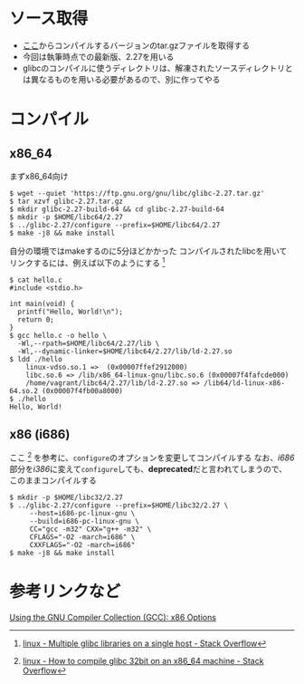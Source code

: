<!-- TITLE: Compile Glibc -->
<!-- SUBTITLE: glibcの手動コンパイル方法 -->

# ソース取得
- [ここ](https://ftp.gnu.org/gnu/libc/)からコンパイルするバージョンのtar.gzファイルを取得する
- 今回は執筆時点での最新版、2.27を用いる
- glibcのコンパイルに使うディレクトリは、解凍されたソースディレクトリとは異なるものを用いる必要があるので、別に作ってやる

# コンパイル

## x86_64 

まずx86_64向け


```console 
$ wget --quiet 'https://ftp.gnu.org/gnu/libc/glibc-2.27.tar.gz'
$ tar xzvf glibc-2.27.tar.gz
$ mkdir glibc-2.27-build-64 && cd glibc-2.27-build-64
$ mkdir -p $HOME/libc64/2.27
$ ../glibc-2.27/configure --prefix=$HOME/libc64/2.27 
$ make -j8 && make install 
```

自分の環境ではmakeするのに5分ほどかかった
コンパイルされたlibcを用いてリンクするには、例えば以下のようにする [^10]


```console 
$ cat hello.c
#include <stdio.h>

int main(void) {
  printf("Hello, World!\n");
  return 0;
}
$ gcc hello.c -o hello \
  -Wl,--rpath=$HOME/libc64/2.27/lib \
  -Wl,--dynamic-linker=$HOME/libc64/2.27/lib/ld-2.27.so
$ ldd ./hello
	linux-vdso.so.1 =>  (0x00007ffef2912000)
	libc.so.6 => /lib/x86_64-linux-gnu/libc.so.6 (0x00007f4fafcde000)
	/home/vagrant/libc64/2.27/lib/ld-2.27.so => /lib64/ld-linux-x86-64.so.2 (0x00007f4fb00a8000)
$ ./hello
Hello, World!
```

## x86 (i686)

ここ [^20] を参考に、`configure`のオプションを変更してコンパイルする
なお、*i686*部分を*i386*に変えて`configure`しても、**deprecated**だと言われてしまうので、このままコンパイルする

```console 
$ mkdir -p $HOME/libc32/2.27
$ ../glibc-2.27/configure --prefix=$HOME/libc32/2.27 \
     --host=i686-pc-linux-gnu \
     --build=i686-pc-linux-gnu \
     CC="gcc -m32" CXX="g++ -m32" \
     CFLAGS="-O2 -march=i686" \
     CXXFLAGS="-O2 -march=i686"
$ make -j8 && make install 
```

# 参考リンクなど
[Using the GNU Compiler Collection (GCC): x86 Options](https://gcc.gnu.org/onlinedocs/gcc/x86-Options.html)


<!-- annotations -->

[^10]: [linux - Multiple glibc libraries on a single host - Stack Overflow](https://stackoverflow.com/a/851229/8501077)

[^20]: [linux - How to compile glibc 32bit on an x86_64 machine - Stack Overflow](https://stackoverflow.com/a/8074427/8501077)




